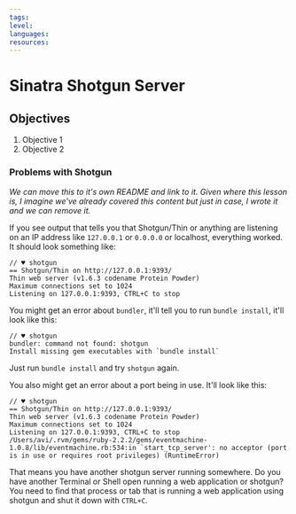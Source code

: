 ```yaml
---
tags:
level:
languages:
resources:
---
```


# Sinatra Shotgun Server

## Objectives

1. Objective 1
2. Objective 2

### Problems with Shotgun

*We can move this to it's own README and link to it. Given where this lesson is, I imagine we've already covered this content but just in case, I wrote it and we can remove it.*

If you see output that tells you that Shotgun/Thin or anything are listening on an IP address like `127.0.0.1` or `0.0.0.0` or localhost, everything worked. It should look something like:

```
// ♥ shotgun
== Shotgun/Thin on http://127.0.0.1:9393/
Thin web server (v1.6.3 codename Protein Powder)
Maximum connections set to 1024
Listening on 127.0.0.1:9393, CTRL+C to stop
```

You might get an error about `bundler`, it'll tell you to run `bundle install`, it'll look like this:

```
// ♥ shotgun
bundler: command not found: shotgun
Install missing gem executables with `bundle install`
```

Just run `bundle install` and try `shotgun` again.

You also might get an error about a port being in use. It'll look like this:

```
// ♥ shotgun
== Shotgun/Thin on http://127.0.0.1:9393/
Thin web server (v1.6.3 codename Protein Powder)
Maximum connections set to 1024
Listening on 127.0.0.1:9393, CTRL+C to stop
/Users/avi/.rvm/gems/ruby-2.2.2/gems/eventmachine-1.0.8/lib/eventmachine.rb:534:in `start_tcp_server': no acceptor (port is in use or requires root privileges) (RuntimeError)
```

That means you have another shotgun server running somewhere. Do you have another Terminal or Shell open running a web application or shotgun? You need to find that process or tab that is running a web application using shotgun and shut it down with `CTRL+C`.
